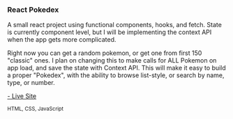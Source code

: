 <h3 class="projectHeader">React Pokedex</h3>

<p class="projectDesc">
  A small react project using functional components, hooks, and fetch.
  State is currently component level, but I will be implementing the
  context API when the app gets more complicated.
</p>
<p class="projectDesc">
  Right now you can get a random pokemon, or get one from first 150
  "classic" ones. I plan on changing this to make calls for ALL
  Pokemon on app load, and save the state with Context API. This will
  make it easy to build a proper "Pokedex", with the ability to browse
  list-style, or search by name, type, or number.
</p>

<div class="project-links">
  <a href="https://paulb-h.github.io/reactpokedex/" target="_blank">
    <p>- Live Site</p>
  </a>
</div>

<p>
<sub>HTML, CSS, JavaScript</sub>
</p>
